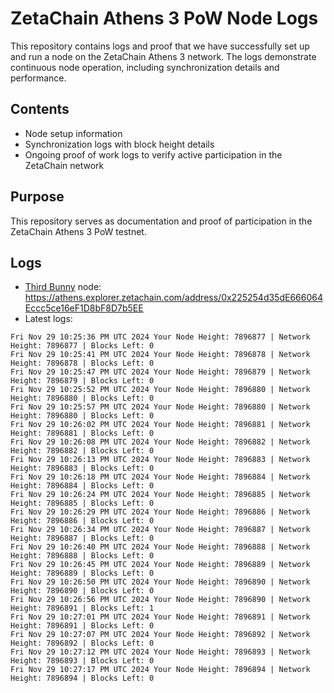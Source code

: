 # ZetaChain Athens 3 PoW Node Logs
This repository contains logs and proof that we have successfully set up and run a node on the ZetaChain Athens 3 network. The logs demonstrate continuous node operation, including synchronization details and performance.

## Contents
- Node setup information
- Synchronization logs with block height details
- Ongoing proof of work logs to verify active participation in the ZetaChain network

## Purpose
This repository serves as documentation and proof of participation in the ZetaChain Athens 3 PoW testnet.

## Logs

- [Third Bunny](https://thirdbunny.xyz/) node: https://athens.explorer.zetachain.com/address/0x225254d35dE666064Eccc5ce16eF1D8bF8D7b5EE
- Latest logs:
```
Fri Nov 29 10:25:36 PM UTC 2024 Your Node Height: 7896877 | Network Height: 7896877 | Blocks Left: 0
Fri Nov 29 10:25:41 PM UTC 2024 Your Node Height: 7896878 | Network Height: 7896878 | Blocks Left: 0
Fri Nov 29 10:25:47 PM UTC 2024 Your Node Height: 7896879 | Network Height: 7896879 | Blocks Left: 0
Fri Nov 29 10:25:52 PM UTC 2024 Your Node Height: 7896880 | Network Height: 7896880 | Blocks Left: 0
Fri Nov 29 10:25:57 PM UTC 2024 Your Node Height: 7896880 | Network Height: 7896880 | Blocks Left: 0
Fri Nov 29 10:26:02 PM UTC 2024 Your Node Height: 7896881 | Network Height: 7896881 | Blocks Left: 0
Fri Nov 29 10:26:08 PM UTC 2024 Your Node Height: 7896882 | Network Height: 7896882 | Blocks Left: 0
Fri Nov 29 10:26:13 PM UTC 2024 Your Node Height: 7896883 | Network Height: 7896883 | Blocks Left: 0
Fri Nov 29 10:26:18 PM UTC 2024 Your Node Height: 7896884 | Network Height: 7896884 | Blocks Left: 0
Fri Nov 29 10:26:24 PM UTC 2024 Your Node Height: 7896885 | Network Height: 7896885 | Blocks Left: 0
Fri Nov 29 10:26:29 PM UTC 2024 Your Node Height: 7896886 | Network Height: 7896886 | Blocks Left: 0
Fri Nov 29 10:26:34 PM UTC 2024 Your Node Height: 7896887 | Network Height: 7896887 | Blocks Left: 0
Fri Nov 29 10:26:40 PM UTC 2024 Your Node Height: 7896888 | Network Height: 7896888 | Blocks Left: 0
Fri Nov 29 10:26:45 PM UTC 2024 Your Node Height: 7896889 | Network Height: 7896889 | Blocks Left: 0
Fri Nov 29 10:26:50 PM UTC 2024 Your Node Height: 7896890 | Network Height: 7896890 | Blocks Left: 0
Fri Nov 29 10:26:56 PM UTC 2024 Your Node Height: 7896890 | Network Height: 7896891 | Blocks Left: 1
Fri Nov 29 10:27:01 PM UTC 2024 Your Node Height: 7896891 | Network Height: 7896891 | Blocks Left: 0
Fri Nov 29 10:27:07 PM UTC 2024 Your Node Height: 7896892 | Network Height: 7896892 | Blocks Left: 0
Fri Nov 29 10:27:12 PM UTC 2024 Your Node Height: 7896893 | Network Height: 7896893 | Blocks Left: 0
Fri Nov 29 10:27:17 PM UTC 2024 Your Node Height: 7896894 | Network Height: 7896894 | Blocks Left: 0
```
